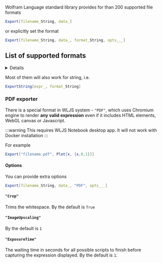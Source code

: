 Wolfram Language standard library provides for than 200 supported file formats

```mathematica
Export[filename_String, data_]
```

or explicitly set the format

```mathematica
Export[filename_String, data_, format_String, opts___]
```

## List of supported formats

<details>

- 3DS
- AC
- ACO
- AIFF
- ArrowDataset
- ArrowIPC
- ASE
- AU
- AVI
- Base64
- Binary
- Bit
- BLEND
- BMP
- BREP
- BSON
- Byte
- BYU
- BZIP2
- C
- CDF
- CDXML
- Character16
- Character32
- Character8
- CIF
- CML
- Complex128
- Complex256
- Complex64
- CSV
- Cube
- CUR
- DAE
- DICOM
- DIF
- DIMACS
- DOT
- DTA
- DXF
- EPS
- ExpressionJSON
- ExpressionML
- FASTA
- FASTQ
- FBX
- FCS
- FITS
- FLAC
- FLV
- FMU
- GeoJSON
- GIF
- GLTF
- Graph6
- Graphlet
- GraphML
- GXL
- GZIP
- HarwellBoeing
- HDF
- HDF5
- HEIF
- HIN
- HTML
- HTMLFragment
- HTTPRequest
- HTTPResponse
- ICNS
- ICO
- IFC
- IGES
- Ini
- Integer128
- Integer16
- Integer24
- Integer32
- Integer64
- Integer8
- ISO
- JavaProperties
- JavaScriptExpression
- JPEG
- JPEG2000
- JSON
- JSONLD
- JVX
- KML
- LEDA
- List
- LWO
- LXO
- MAT
- MathML
- Matroska
- Maya
- MCTT
- MGF
- MIDI
- MMCIF
- MMJSON
- MO
- MOL
- MOL2
- MP3
- MP4
- MS3D
- MTX
- MX
- MXNet
- NASACDF
- NB
- NetCDF
- NEXUS
- NOFF
- NQuads
- NTriples
- OBJ
- OFF
- Ogg
- ONNX
- OpenEXR
- ORC
- OWLFunctional
- Pajek
- Parquet
- PBM
- PCX
- PDB
- PDF
- PGM
- PHPIni
- PLY
- PNG
- PNM
- POR
- POV
- PPM
- PXR
- PythonExpression
- QuickTime
- RawBitmap
- RawJSON
- RDFXML
- Real128
- Real32
- Real64
- RIB
- RLE
- RTF
- SAS7BDAT
- SAV
- SCT
- SDF
- SMA
- SMILES
- SND
- SPARQLQuery
- SPARQLResultsJSON
- SPARQLResultsXML
- SPARQLUpdate
- Sparse6
- STEP
- STL
- String
- SurferGrid
- SVG
- Table
- TAR
- TerminatedString
- TeX
- TeXFragment
- Text
- TGA
- TGF
- TIFF
- TriG
- TSV
- Turtle
- UBJSON
- UnsignedInteger128
- UnsignedInteger16
- UnsignedInteger24
- UnsignedInteger32
- UnsignedInteger64
- UnsignedInteger8
- USD
- UUE
- VideoFrames
- VRML
- VTK
- WAV
- Wave64
- WDX
- WebP
- WL
- WLNet
- WMLF
- WXF
- X3D
- XBM
- XGL
- XHTML
- XHTMLMathML
- XLS
- XLSX
- XML
- XPORT
- XYZ
- ZIP
- ZPR
- ZSTD

</details>

Most of them will also work for string, i.e.

```mathematica
ExportString[expr_, format_String]
```


### PDF exporter
There is a special format in WLJS system - `"PDF"`, which uses Chromium engine to render __any valid expression__ even if it includes HTML elements, WebGL canvas or Javascript. 

:::warning
This requires WLJS Notebook desktop app. It will not work with Docker installation
:::

For example

```mathematica
Export["filename.pdf", Plot[x, {x,0,1}]]
```

#### Options
You can provide extra options

```mathematica
Export[filename_String, data_, "PDF", opts___]
```

#### `"Crop"`
Trims the whitespace. By the default is `True`

#### `"ImageUpscaling"`
By the default is `1`

#### `"ExposureTime"`
The waiting time in seconds for all possible scripts to finish before capturing the expression displayed. By the default is `1`.